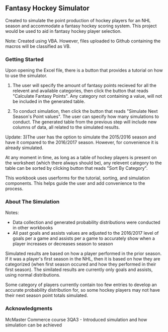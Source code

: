 
## Fantasy Hockey Simulator
Created to simulate the point production of hockey players for an NHL season and accommodate a fantasy hockey scoring system. This project would be used to aid in fantasy hockey player selection.

Note: Created using VBA. However, files uploaded to Github containing the macros will be classified as VB.

### Getting Started
Upon opening the Excel file, there is a button that provides a tutorial on how to use the simulator.

1) The user will specify the amount of fantasy points recieved for all the relevent and available categories, then click the button that reads "Calculate Fantasy Points". Any category not containing a value, will not be included in the generated table.

2) To conduct simulation, then click the button that reads "Simulate Next Season's Point values". The user can specify how many simulations to conduct. The generated table from the previous step will include new columns of data, all related to the simulated results.

Update: 
3)The user has the option to simulate the 2015/2016 season and have it compared to the 2016/2017 season. However, for convenience it is already simulated.

At any moment in time, as long as a table of hockey players is present on the worksheet (which there always should be), any relevent category to the table can be sorted by clicking button that reads "Sort By Category".

This workbook uses userforms for the tutorial, sorting, and simulation components. This helps guide the user and add convenience to the process.

### About The Simulation
Notes: 
- Data collection and generated probability distributions were conducted in other workbooks 
- All past goals and assists values are adjusted to the 2016/2017 level of goals per a game and assists per a game to accurately show when a player increases or decreases season to season 

Simulated results are based on how a player performed in the prior season. If it was a player's first season in the NHL, then it is based on how they are categorized (when first season occured and how they performed in their first season). The similated results are currently only goals and assists, using normal distributions.

Some category of players currently contain too few entries to develop an accurate probability distribution for, so some hockey players may not have their next season point totals simulated.

### Acknowledgments
McMaster Commerce course 3QA3 - Introduced simulation and how simulation can be achieved

